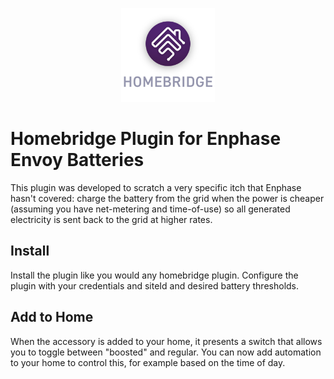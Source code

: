 
<p align="center">

<img src="https://github.com/homebridge/branding/raw/master/logos/homebridge-wordmark-logo-vertical.png" width="150">

</p>

# Homebridge Plugin for Enphase Envoy Batteries

This plugin was developed to scratch a very specific itch that Enphase hasn't covered:
charge the battery from the grid when the power is cheaper (assuming you have net-metering and time-of-use)
so all generated electricity is sent back to the grid at higher rates. 

## Install
Install the plugin like you would any homebridge plugin.
Configure the plugin with your credentials and siteId and desired battery thresholds.

## Add to Home
When the accessory is added to your home, it presents a switch that allows you to toggle between "boosted" and regular.
You can now add automation to your home to control this, for example based on the time of day.
